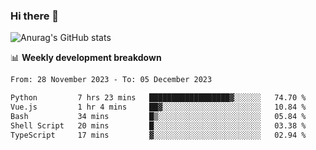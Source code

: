 ### Hi there 👋
![Anurag's GitHub stats](https://github-readme-stats.vercel.app/api?username=jami1024&show_icons=true&theme=radical)

📊 **Weekly development breakdown**
<!--START_SECTION:waka-->

```txt
From: 28 November 2023 - To: 05 December 2023

Python         7 hrs 23 mins   ██████████████████▓░░░░░░   74.70 %
Vue.js         1 hr 4 mins     ██▓░░░░░░░░░░░░░░░░░░░░░░   10.84 %
Bash           34 mins         █▒░░░░░░░░░░░░░░░░░░░░░░░   05.84 %
Shell Script   20 mins         █░░░░░░░░░░░░░░░░░░░░░░░░   03.38 %
TypeScript     17 mins         ▓░░░░░░░░░░░░░░░░░░░░░░░░   02.94 %
```

<!--END_SECTION:waka-->
<!--
**jami1024/jami1024** is a ✨ _special_ ✨ repository because its `README.md` (this file) appears on your GitHub profile.

Here are some ideas to get you started:

- 🔭 I’m currently working on ...
- 🌱 I’m currently learning ...
- 👯 I’m looking to collaborate on ...
- 🤔 I’m looking for help with ...
- 💬 Ask me about ...
- 📫 How to reach me: ...
- 😄 Pronouns: ...
- ⚡ Fun fact: ...
-->
